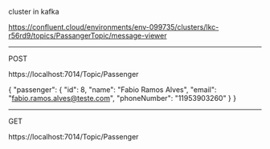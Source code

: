 ﻿cluster in kafka

https://confluent.cloud/environments/env-099735/clusters/lkc-r56rd9/topics/PassangerTopic/message-viewer



--------------------------

POST

https://localhost:7014/Topic/Passenger

{
  "passenger": {
    "id": 8,
    "name": "Fabio Ramos Alves",
    "email": "fabio.ramos.alves@teste.com",
    "phoneNumber": "11953903260"
  }
}


--------------------------------------

GET

https://localhost:7014/Topic/Passenger